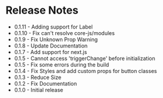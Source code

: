 # Release Notes

- 0.1.11 - Adding support for Label
- 0.1.10 - Fix can't resolve core-js/modules
- 0.1.9 - Fix Unknown Prop Warning
- 0.1.8 - Update  Documentation
- 0.1.7 - Add support for next.js
- 0.1.5 - Cannot access 'triggerChange' before initialization
- 0.1.5 - Fix  some errors during the build
- 0.1.4 - Fix Styles and add custom props for button classes
- 0.1.3 - Reduce Size
- 0.1.2 - Fix  Documentation
- 0.1.0 - Initial release
